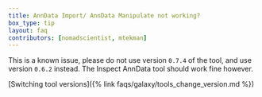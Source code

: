 ```yaml
---
title: AnnData Import/ AnnData Manipulate not working?
box_type: tip
layout: faq
contributors: [nomadscientist, mtekman]
---
```


This is a known issue, please do not use version `0.7.4` of the tool, and use version `0.6.2` instead. The  Inspect AnnData tool should work fine however.

[Switching tool versions]({% link faqs/galaxy/tools_change_version.md %})

